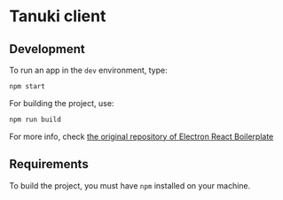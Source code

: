 # Tanuki client

## Development

To run an app in the `dev` environment, type:

```bash
npm start
```

For building the project, use:

```bash
npm run build
```

For more info, check [the original repository of Electron React Boilerplate](https://github.com/electron-react-boilerplate/electron-react-boilerplate)

## Requirements

To build the project, you must have `npm` installed on your machine.

